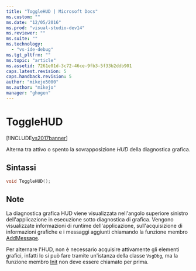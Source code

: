 ```yaml
---
title: "ToggleHUD | Microsoft Docs"
ms.custom: ""
ms.date: "12/05/2016"
ms.prod: "visual-studio-dev14"
ms.reviewer: ""
ms.suite: ""
ms.technology: 
  - "vs-ide-debug"
ms.tgt_pltfrm: ""
ms.topic: "article"
ms.assetid: 7261e01d-3c72-46ce-9fb3-5f33b2ddb901
caps.latest.revision: 5
caps.handback.revision: 5
author: "mikejo5000"
ms.author: "mikejo"
manager: "ghogen"
---
```

# ToggleHUD
[!INCLUDE[vs2017banner](../code-quality/includes/vs2017banner.md)]

Alterna tra attivo o spento la sovrapposizione *HUD* della diagnostica grafica.  
  
## Sintassi  
  
```cpp  
void ToggleHUD();  
```  
  
## Note  
 La diagnostica grafica HUD viene visualizzata nell'angolo superiore sinistro dell'applicazione in esecuzione sotto diagnostica di grafica.  Vengono visualizzate informazioni di runtime dell'applicazione, sull'acquisizione di informazioni grafiche e i messaggi aggiunti chiamando la funzione membro [AddMessage](../debugger/addmessage.md).  
  
 Per alternare l'HUD, non è necessario acquisire attivamente gli elementi grafici, infatti lo si può fare tramite un'istanza della classe `VsgDbg`, ma la funzione membro [Init](../debugger/init.md) non deve essere chiamato per prima.